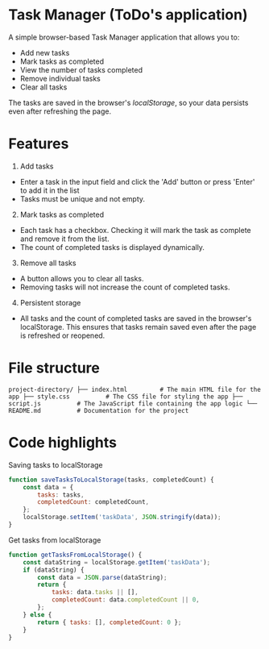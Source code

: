 # Task Manager (ToDo's application)
A simple browser-based Task Manager application that allows you to:
* Add new tasks
* Mark tasks as completed
* View the number of tasks completed
* Remove individual tasks
* Clear all tasks

The tasks are saved in the browser's *localStorage*, so your data persists even after refreshing the page.

# Features
1. Add tasks
* Enter a task in the input field and click the 'Add' button or press 'Enter' to add it in the list
* Tasks must be unique and not empty.
2. Mark tasks as completed
* Each task has a checkbox. Checking it will mark the task as complete and remove it from the list.
* The count of completed tasks is displayed dynamically.
3. Remove all tasks
* A button allows you to clear all tasks.
* Removing tasks will not increase the count of completed tasks.
4. Persistent storage
* All tasks and the count of completed tasks are saved in the browser's localStorage. This ensures that tasks remain saved even after the page is refreshed or reopened.

# File structure
`
project-directory/
├── index.html         # The main HTML file for the app
├── style.css          # The CSS file for styling the app
├── script.js          # The JavaScript file containing the app logic
└── README.md          # Documentation for the project
`

# Code highlights
Saving tasks to localStorage
```javascript
function saveTasksToLocalStorage(tasks, completedCount) {
    const data = {
        tasks: tasks,
        completedCount: completedCount,
    };
    localStorage.setItem('taskData', JSON.stringify(data));
}
```

Get tasks from localStorage
```javascript
function getTasksFromLocalStorage() {
    const dataString = localStorage.getItem('taskData');
    if (dataString) {
        const data = JSON.parse(dataString);
        return {
            tasks: data.tasks || [],
            completedCount: data.completedCount || 0,
        };
    } else {
        return { tasks: [], completedCount: 0 };
    }
}
```
